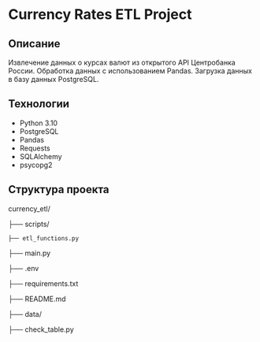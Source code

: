 # Currency Rates ETL Project

## Описание
Извлечение данных о курсах валют из открытого API Центробанка России.
Обработка данных с использованием Pandas.
Загрузка данных в базу данных PostgreSQL.


## Технологии
- Python 3.10
- PostgreSQL
- Pandas
- Requests
- SQLAlchemy
- psycopg2

## Структура проекта

currency_etl/

├── scripts/

    ├── etl_functions.py

├── main.py

├── .env

├── requirements.txt

├── README.md

├── data/

├── check_table.py
